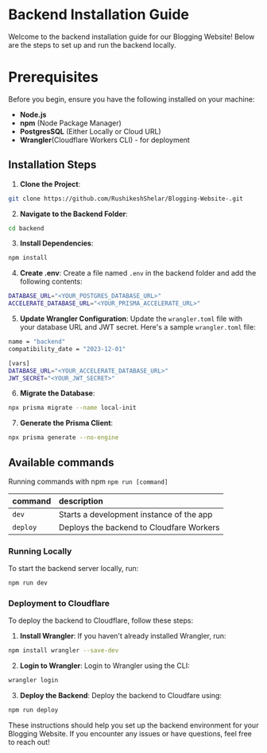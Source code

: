 
# Backend Installation Guide

Welcome to the backend installation guide for our Blogging Website! Below are the steps to set up and run the backend locally.

# Prerequisites
Before you begin, ensure you have the following installed on your machine:

- **Node.js**
- **npm** (Node Package Manager)
- **PostgresSQL** (Either Locally or Cloud URL)
- **Wrangler**(Cloudflare Workers CLI) - for deployment
## Installation Steps

1. **Clone the Project**:
```bash
git clone https://github.com/RushikeshShelar/Blogging-Website-.git
```
    
2. **Navigate to the Backend Folder**:
```bash
cd backend
```

3. **Install Dependencies**:
```bash
npm install
```

4. **Create .env**:
   Create a file named `.env` in the backend folder and add the following contents:

```bash
DATABASE_URL="<YOUR_POSTGRES_DATABASE_URL>"
ACCELERATE_DATABASE_URL="<YOUR_PRISMA_ACCELERATE_URL>"
```

5. **Update Wrangler Configuration**:
   Update the `wrangler.toml` file with your database URL and JWT secret.
Here's a sample `wrangler.toml` file:

```bash
name = "backend"
compatibility_date = "2023-12-01"

[vars]
DATABASE_URL="<YOUR_ACCELERATE_DATABASE_URL>"
JWT_SECRET="<YOUR_JWT_SECRET>"
```

6. **Migrate the Database**:
```bash
npx prisma migrate --name local-init
```


7. **Generate the Prisma Client**:
```bash
npx prisma generate --no-engine
```
## Available commands

Running commands with npm `npm run [command]`

| command         | description                              |
| :-------------- | :--------------------------------------- |
| `dev`           | Starts a development instance of the app |
| `deploy`        | Deploys the backend to Cloudfare Workers |

### Running Locally

To start the backend server locally, run:
```bash
npm run dev
```

### Deployment to Cloudflare
To deploy the backend to Cloudflare, follow these steps:

1. **Install Wrangler**: If you haven't already installed Wrangler, run:
```bash
npm install wrangler --save-dev
```

2. **Login to Wrangler**: Login to Wrangler using the CLI:
```bash
wrangler login
```

3. **Deploy the Backend**: Deploy the backend to Cloudfare using:
```bash
npm run deploy
```
These instructions should help you set up the backend environment for your Blogging Website. If you encounter any issues or have questions, feel free to reach out!





